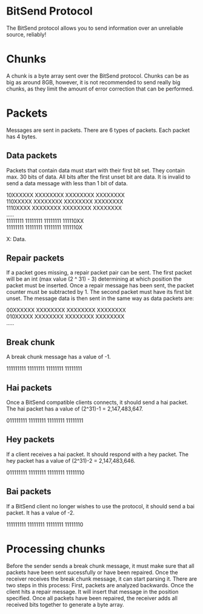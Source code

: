 # BitSend Protocol

The BitSend protocol allows you to send information over an unreliable source, reliably!

# Chunks

A chunk is a byte array sent over the BitSend protocol. Chunks can be as big as around 8GB, however, it is not recommended to send really big chunks, as they limit the amount of error correction that can be performed.

# Packets

Messages are sent in packets. There are 6 types of packets. Each packet has 4 bytes.

## Data packets

Packets that contain data must start with their first bit set. They contain max. 30 bits of data. All bits after the first unset bit are data. It is invalid to send a data message with less than 1 bit of data.

10XXXXXX XXXXXXXX XXXXXXXX XXXXXXXX  
110XXXXX XXXXXXXX XXXXXXXX XXXXXXXX  
1110XXXX XXXXXXXX XXXXXXXX XXXXXXXX  
.....  
11111111 11111111 11111111 111110XX  
11111111 11111111 11111111 1111110X  

X: Data.

## Repair packets

If a packet goes missing, a repair packet pair can be sent. The first packet will be an int (max value (2 ^ 31) - 3) determining at which position the packet must be inserted.
Once a repair message has been sent, the packet counter must be subtracted by 1.
The second packet must have its first bit unset. The message data is then sent in the same way as data packets are:

00XXXXXX XXXXXXXX XXXXXXXX XXXXXXXX  
010XXXXX XXXXXXXX XXXXXXXX XXXXXXXX  
.....  

## Break chunk

A break chunk message has a value of -1.

111111111 11111111 11111111 11111111

## Hai packets

Once a BitSend compatible clients connects, it should send a hai packet. The hai packet has a value of (2^31)-1 = 2,147,483,647.

011111111 11111111 11111111 11111111

## Hey packets

If a client receives a hai packet. It should respond with a hey packet. The hey packet has a value of (2^31)-2 = 2,147,483,646.

011111111 11111111 11111111 11111110

## Bai packets

If a BitSend client no longer wishes to use the protocol, it should send a bai packet. It has a value of -2.

111111111 11111111 11111111 11111110

# Processing chunks
Before the sender sends a break chunk message, it must make sure that all packets have been sent sucessfully or have been repaired. Once the receiver receives the break chunk message, it can start parsing it.
There are two steps in this process:
First, packets are analyzed backwards. Once the client hits a repair message. It will insert that message in the position specified. 
Once all packets have been repaired, the receiver adds all received bits together to generate a byte array.